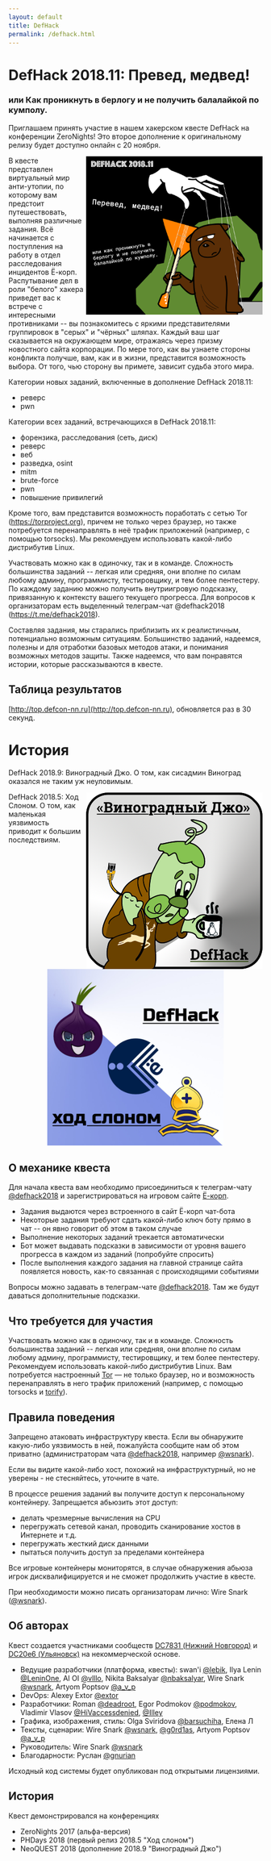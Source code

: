 ```yaml
---
layout: default
title: DefHack
permalink: /defhack.html
---
```


# DefHack 2018.11: Превед, медвед! 
### или Как проникнуть в берлогу и не получить балалайкой по кумполу.

Приглашаем принять участие в нашем хакерском квесте DefHack на конференции ZeroNights! Это второе дополнение к оригинальному релизу будет доступно онлайн с 20 ноября.

<img src="images/defhack/medv.jpg" alt="DefHack 2018.11" style="width:350px; float: right; margin-left: 5px;"/>

В квесте представлен виртуальный мир анти-утопии, по которому вам предстоит путешествовать, выполняя различные задания. Всё начинается с поступления на работу в отдел расследования инцидентов Ё-корп. Распутывание дел в роли "белого" хакера приведет вас к встрече с интересными противниками -- вы познакомитесь с яркими представителями группировок в "серых" и "чёрных" шляпах. Каждый ваш шаг сказывается на окружающем мире, отражаясь через призму новостного сайта корпорации. По мере того, как вы узнаете стороны конфликта получше, вам, как и в жизни, представится возможность выбора. От того, чью сторону вы примете, зависит судьба этого мира.

Категории новых заданий, включенные в дополнение DefHack 2018.11:
- реверс
- pwn

Категории всех заданий, встречающихся в DefHack 2018.11:
- форензика, расследования (сеть, диск)
- реверс
- веб
- разведка, osint
- mitm
- brute-force
- pwn
- повышение привилегий

Кроме того, вам представится возможность поработать с сетью Tor (https://torproject.org), причем не только через браузер, но также потребуется перенаправлять в неё трафик приложений (например, с помощью torsocks). Мы рекомендуем использовать какой-либо дистрибутив Linux.

Участвовать можно как в одиночку, так и в команде. Сложность большинства заданий -- легкая или средняя, они вполне по силам любому админу, программисту, тестировщику, и тем более пентестеру. По каждому заданию можно получить внутриигровую подсказку, привязанную к контексту вашего текущего прогресса. Для вопросов к организаторам есть выделенный телеграм-чат @defhack2018 (https://t.me/defhack2018).

Составляя задания, мы старались приблизить их к реалистичным, потенциально возможным ситуациям. Большинство заданий, надеемся, полезны и для отработки базовых методов атаки, и понимания возможных методов защиты. Также надеемся, что вам понравятся истории, которые рассказываются в квесте.

## Таблица результатов

[http://top.defcon-nn.ru](http://top.defcon-nn.ru), обновляется раз в 30 секунд.

# История

DefHack 2018.9: Виноградный Джо. О том, как сисадмин Виноград оказался не таким уж неуловимым.
<div style="text-align: center"><img src="images/defhack/defhack2018.9-grape-joe.png" alt="Виноградный Джо" style="width:350px; float: right; margin-left: 5px;"/></div>
DefHack 2018.5: Ход Слоном. О том, как маленькая уязвимость приводит к большим последствиям.
<div style="text-align: center"><img src="images/defhack/defhack2018.5-bishops-move.jpg" alt="Ход Слоном" style="width:350px;"/></div>

## О механике квеста

Для начала квеста вам необходимо присоединиться к телеграм-чату [@defhack2018](https://t.me/defhack2018) и зарегистрироваться на игровом сайте [Ё-корп](https://yo-corp.ru).

* Задания выдаются через встроенного в сайт Ё-корп чат-бота
* Некоторые задания требуют сдать какой-либо ключ боту прямо в чат -- он явно говорит об этом в таком случае
* Выполнение некоторых заданий трекается автоматически
* Бот может выдавать подсказки в зависимости от уровня вашего прогресса в каждом из заданий (попробуйте спросить)
* После выполнения каждого задания на главной странице сайта появляется новость, как-то связанная с происходящими событиями

Вопросы можно задавать в телеграм-чате [@defhack2018](https://t.me/defhack2018). Там же будут даваться дополнительные подсказки.

## Что требуется для участия

Участвовать можно как в одиночку, так и в команде. Сложность большинства заданий -- легкая или средняя, они вполне по силам любому админу, программисту, тестировщику, и тем более пентестеру. Рекомендуем использовать какой-либо дистрибутив Linux. Вам потребуется настроенный [Tor](https://torproject.org) — не только браузер, но и возможность перенаправлять в него трафик приложений (например, с помощью torsocks и [torify](https://linux.die.net/man/1/torify)).

## Правила поведения

Запрещено атаковать инфраструктуру квеста. Если вы обнаружите какую-либо уязвимость в ней, пожалуйста сообщите нам об этом приватно (администраторам чата [@defhack2018](https://t.me/defhack2018), например [@wsnark](https://t.me/wsnark)).

Если вы видите какой-либо хост, похожий на инфраструктурный, но не уверены - не стесняйтесь, уточните в чате.

В процессе решения заданий вы получите доступ к персональному контейнеру. Запрещается абьюзить этот доступ:

- делать чрезмерные вычисления на CPU
- перегружать сетевой канал, проводить сканирование хостов в Интернете и т.д.
- перегружать жесткий диск данными
- пытаться получить доступ за пределами контейнера

Все игровые контейнеры мониторятся, в случае обнаружения абьюза игрок дисквалифицируется и не сможет продолжить участие в квесте.

При необходимости можно писать организаторам лично: Wire Snark ([@wsnark](https://t.me/wsnark)).

## Об авторах

Квест создается участниками сообществ [DC7831 (Нижний Новгород)](http://defcon-nn.ru) и [DC20e6 (Ульяновск)](https://dc20e6.ru) на некоммерческой основе.

* Ведущие разработчики (платформа, квесты): swan'i [@lebik](https://t.me/lebik), Ilya Lenin [@LeninOne](https://t.me/LeninOne), AI OI [@vlllo](https://t.me/vlllo), Nikita Baksalyar [@nbaksalyar](https://t.me/nbaksalyar), Wire Snark [@wsnark](https://t.me/wsnark), Artyom Poptsov [@a_v_p](https://t.me/a_v_p)
* DevOps: Alexey Extor [@extor](https://t.me/extor)
* Разработчики: Roman [@deadroot](https://t.me/deadroot), Egor Podmokov [@podmokov](https://t.me/podmokov), Vladimir Vlasov [@HiVaccessdenied](https://t.me/HiVaccessdenied), [@Illey](https://t.me/Illey)
* Графика, изображения, стиль: Olga Sviridova [@barsuchiha](https://t.me/barsuchiha), Елена Л
* Тексты, сценарии: Wire Snark [@wsnark](https://t.me/wsnark), [@g0rd1as](https://t.me/g0rd1as), Artyom Poptsov [@a_v_p](https://t.me/a_v_p)
* Руководитель: Wire Snark [@wsnark](https://t.me/wsnark)
* Благодарности: Руслан [@gnurian](https://t.me/gnurian)

Исходный код системы будет опубликован под открытыми лицензиями.

## История

Квест демонстрировался на конференциях

* ZeroNights 2017 (альфа-версия)
* PHDays 2018 (первый релиз 2018.5 "Ход слоном")
* NeoQUEST 2018 (дополнение 2018.9 "Виноградный Джо")

